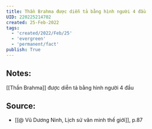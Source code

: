 ```yaml
---
title: Thần Brahma được diễn tả bằng hình người 4 đầu
UID: 220225214702
created: 25-Feb-2022
tags:
  - 'created/2022/Feb/25'
  - 'evergreen'
  - 'permanent/fact'
publish: True
---
```

## Notes:
[[Thần Brahma]] được diễn tả bằng hình người 4 đầu

## Source:
- [[@ Vũ Dương Ninh, Lịch sử văn minh thế giới]], p.87




